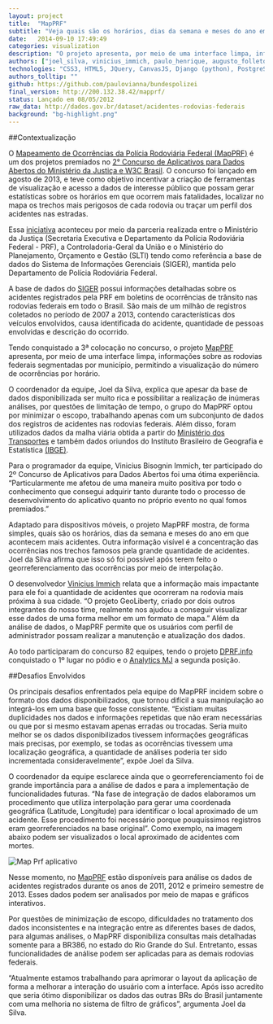 ```yaml
---
layout: project
title:  "MapPRF"
subtitle: "Veja quais são os horários, dias da semana e meses do ano em que acontecem mais acidentes."
date:   2014-09-10 17:49:49
categories: visualization
description: "O projeto apresenta, por meio de uma interface limpa, informações sobre as rodovias federais segmentadas por município, permitindo a visualização do número de ocorrências por horário."
authors: ["joel_silva, vinicius_immich, paulo_henrique, augusto_folleto, augusto_lazzaroto"]
technologies: "CSS3, HTML5, JQuery, CanvasJS, Django (python), PostgreSQL, GeoLiberty, API do Google Maps"
authors_tolltip: ""
github: https://github.com/paulovianna/bundespolizei
final_version: http://200.132.38.42/mapprf/
status: Lançado em 08/05/2012
raw_data: http://dados.gov.br/dataset/acidentes-rodovias-federais
background: "bg-highlight.png"
---
```


##Contextualização

O [Mapeamento de Ocorrências da Polícia Rodoviária Federal (MapPRF)](http://200.132.38.42/mapprf/) é um dos projetos premiados no [2° Concurso de Aplicativos para Dados Abertos do Ministério da Justiça e W3C Brasil](http://www.w3c.br/Home/ConcursoAplicativos). O concurso foi lançado em agosto de 2013, e teve como objetivo incentivar a criação de ferramentas de visualização e acesso a dados de interesse público que possam gerar estatísticas sobre os horários em que ocorrem mais fatalidades, localizar no mapa os trechos mais perigosos de cada rodovia ou traçar um perfil dos acidentes nas estradas. 

Essa [iniciativa](http://www.w3c.br/Noticias/ConcursoMJW3C2) aconteceu por meio da parceria realizada entre o Ministério da Justiça (Secretaria Executiva e Departamento da Polícia Rodoviária Federal - PRF), a Controladoria-Geral da União e o Ministério do Planejamento, Orçamento e Gestão (SLTI) tendo como referência a base de dados do Sistema de Informações Gerenciais (SIGER), mantida pelo Departamento de Polícia Rodoviária Federal. 

A base de dados do [SIGER](http://www.google.com/url?q=http%3A%2F%2Fdados.gov.br%2Fdataset%2Facidentes-rodovias-federais&sa=D&sntz=1&usg=AFQjCNHWdRPVeJ-9yaBEZYMo3VdFltuX_Q) possui informações detalhadas sobre os acidentes registrados pela PRF em boletins de ocorrências de trânsito nas rodovias federais em todo o Brasil. São mais de um milhão de registros coletados no período de 2007 a 2013, contendo características dos veículos envolvidos, causa identificada do acidente, quantidade de pessoas envolvidas e descrição do ocorrido. 

Tendo conquistado a 3ª colocação no concurso, o projeto [MapPRF](https://github.com/paulovianna/bundespolizei) apresenta, por meio de uma interface limpa, informações sobre as rodovias federais segmentadas por município, permitindo a visualização do número de ocorrências por horário. 

O coordenador da equipe, Joel da Silva, explica que apesar da base de dados disponibilizada ser muito rica e possibilitar a realização de inúmeras análises, por questões de limitação de tempo, o grupo do MapPRF optou por minimizar o escopo, trabalhando apenas com um subconjunto de dados dos registros de acidentes nas rodovias federais. Além disso, foram utilizados dados da malha viária obtida a partir do [Ministério dos Transportes](http://www.transportes.gov.br/) e também dados oriundos do Instituto Brasileiro de Geografia e Estatística [(IBGE)](http://www.ibge.gov.br/home/). 

Para o programador da equipe, Vinicius Bisognin Immich, ter participado do 2º Concurso de Aplicativos para Dados Abertos foi uma ótima experiência. “Particularmente me afetou de uma maneira muito positiva por todo o conhecimento que consegui adquirir tanto durante todo o processo de desenvolvimento do aplicativo quanto no próprio evento no qual fomos premiados.” 

Adaptado para dispositivos móveis, o projeto MapPRF mostra, de forma simples, quais são os horários, dias da semana e meses do ano em que acontecem mais acidentes. Outra informação visível é a concentração das ocorrências nos trechos famosos pela grande quantidade de acidentes. Joel da Silva afirma que isso só foi possível após terem feito o georreferenciamento das ocorrências por meio de interpolação. 

O desenvolvedor [Vinicius Immich](http://pt.slideshare.net/PauloHenriqueVianna/geoliberty) relata que a informação mais impactante para ele foi a quantidade de acidentes que ocorreram na rodovia mais próxima à sua cidade. “O projeto GeoLiberty, criado por dois outros integrantes do nosso time, realmente nos ajudou a conseguir visualizar esse dados de uma forma melhor em um formato de mapa.” Além da análise de dados, o MapPRF permite que os usuários com perfil de administrador possam realizar a manutenção e atualização dos dados. 

Ao todo participaram do concurso 82 equipes, tendo o projeto [DPRF.info](http://www.dprf.info/) conquistado o 1º lugar no pódio e o [Analytics MJ](http://analyticsmj.github.io/prf/) a segunda posição.

##Desafios Envolvidos 

Os principais desafios enfrentados pela equipe do MapPRF incidem sobre o formato dos dados disponibilizados, que tornou difícil a sua manipulação ao integrá-los em uma base que fosse consistente. “Existiam muitas duplicidades nos dados e informações repetidas que não eram necessárias ou que por si mesmo estavam apenas erradas ou trocadas. Seria muito melhor se os dados disponibilizados tivessem informações geográficas mais precisas, por exemplo, se todas as ocorrências tivessem uma localização geográfica, a quantidade de análises poderia ter sido incrementada consideravelmente”, expõe Joel da Silva.

O coordenador da equipe esclarece ainda que o georreferenciamento foi de grande importância para a análise de dados e para a implementação de funcionalidades futuras. “Na fase de integração de dados elaboramos um procedimento que utiliza interpolação para gerar uma coordenada geográfica (Latitude, Longitude) para identificar o local aproximado de um acidente. Esse procedimento foi necessário porque pouquíssimos registros eram georreferenciados na base original”. Como exemplo, na imagem abaixo podem ser visualizados o local aproximado de acidentes com mortes. 

![Map Prf aplicativo](/caminho/img.jpg) 

Nesse momento, no [MapPRF](http://200.132.38.42/mapprf/) estão disponíveis para análise os dados de acidentes registrados durante os anos de 2011, 2012 e primeiro semestre de 2013. Esses dados podem ser analisados por meio de mapas e gráficos interativos. 

Por questões de minimização de escopo, dificuldades no tratamento dos dados inconsistentes e na integração entre as diferentes bases de dados, para algumas análises, o MapPRF disponibiliza consultas mais detalhadas somente para a BR386, no estado do Rio Grande do Sul. Entretanto, essas funcionalidades de análise podem ser aplicadas para as demais rodovias federais. 

“Atualmente estamos trabalhando para aprimorar o layout da aplicação de forma a melhorar a interação do usuário com a interface. Após isso acredito que seria ótimo disponibilizar os dados das outras BRs do Brasil juntamente com uma melhoria no sistema de filtro de gráficos”, argumenta Joel da Silva. 












